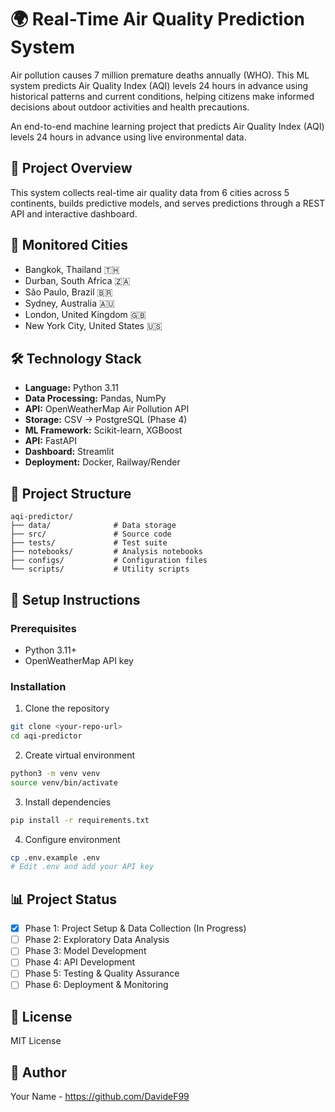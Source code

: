# 🌍 Real-Time Air Quality Prediction System

Air pollution causes 7 million premature deaths annually (WHO). This ML system predicts Air Quality Index (AQI) levels 24 hours in advance using historical patterns and current conditions, helping citizens make informed decisions about outdoor activities and health precautions.

An end-to-end machine learning project that predicts Air Quality Index (AQI) levels 24 hours in advance using live environmental data.

## 🎯 Project Overview

This system collects real-time air quality data from 6 cities across 5 continents, builds predictive models, and serves predictions through a REST API and interactive dashboard.

## 🌆 Monitored Cities

- Bangkok, Thailand 🇹🇭
- Durban, South Africa 🇿🇦
- São Paulo, Brazil 🇧🇷
- Sydney, Australia 🇦🇺
- London, United Kingdom 🇬🇧
- New York City, United States 🇺🇸

## 🛠️ Technology Stack

- **Language:** Python 3.11
- **Data Processing:** Pandas, NumPy
- **API:** OpenWeatherMap Air Pollution API
- **Storage:** CSV → PostgreSQL (Phase 4)
- **ML Framework:** Scikit-learn, XGBoost
- **API:** FastAPI
- **Dashboard:** Streamlit
- **Deployment:** Docker, Railway/Render

## 📁 Project Structure

```
aqi-predictor/
├── data/              # Data storage
├── src/               # Source code
├── tests/             # Test suite
├── notebooks/         # Analysis notebooks
├── configs/           # Configuration files
└── scripts/           # Utility scripts
```

## 🚀 Setup Instructions

### Prerequisites

- Python 3.11+
- OpenWeatherMap API key

### Installation

1. Clone the repository

```bash
git clone <your-repo-url>
cd aqi-predictor
```

2. Create virtual environment

```bash
python3 -m venv venv
source venv/bin/activate
```

3. Install dependencies

```bash
pip install -r requirements.txt
```

4. Configure environment

```bash
cp .env.example .env
# Edit .env and add your API key
```

## 📊 Project Status

- [x] Phase 1: Project Setup & Data Collection (In Progress)
- [ ] Phase 2: Exploratory Data Analysis
- [ ] Phase 3: Model Development
- [ ] Phase 4: API Development
- [ ] Phase 5: Testing & Quality Assurance
- [ ] Phase 6: Deployment & Monitoring

## 📝 License

MIT License

## 👤 Author

Your Name - https://github.com/DavideF99
